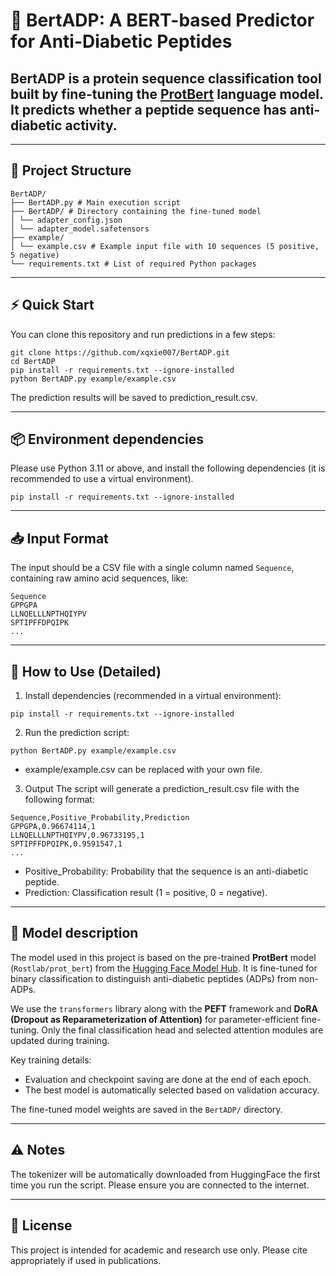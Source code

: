# 🧬 BertADP: A BERT-based Predictor for Anti-Diabetic Peptides
## **BertADP** is a protein sequence classification tool built by fine-tuning the [ProtBert](https://huggingface.co/Rostlab/prot_bert) language model. It predicts whether a peptide sequence has anti-diabetic activity.

---

## 📁 Project Structure
```
BertADP/ 
├── BertADP.py # Main execution script 
├── BertADP/ # Directory containing the fine-tuned model
│ └── adapter_config.json
│ └── adapter_model.safetensors
├── example/ 
│ └── example.csv # Example input file with 10 sequences (5 positive, 5 negative) 
└── requirements.txt # List of required Python packages
```

---

## ⚡ Quick Start
You can clone this repository and run predictions in a few steps:
```
git clone https://github.com/xqxie007/BertADP.git
cd BertADP
pip install -r requirements.txt --ignore-installed
python BertADP.py example/example.csv
```
The prediction results will be saved to prediction_result.csv.

---

## 📦 Environment dependencies  
Please use Python 3.11 or above, and install the following dependencies (it is recommended to use a virtual environment).
```
pip install -r requirements.txt --ignore-installed
```

---

## 📥 Input Format
The input should be a CSV file with a single column named `Sequence`, containing raw amino acid sequences, like:
```
Sequence
GPPGPA
LLNQELLLNPTHQIYPV
SPTIPFFDPQIPK
...
```

---

## 🚀 How to Use (Detailed)
1. Install dependencies (recommended in a virtual environment):
```
pip install -r requirements.txt --ignore-installed
```
2. Run the prediction script:
```
python BertADP.py example/example.csv
```
- example/example.csv can be replaced with your own file.
3. Output
The script will generate a prediction_result.csv file with the following format:
```
Sequence,Positive_Probability,Prediction
GPPGPA,0.96674114,1
LLNQELLLNPTHQIYPV,0.96733195,1
SPTIPFFDPQIPK,0.9591547,1
...
```
- Positive_Probability: Probability that the sequence is an anti-diabetic peptide.  
- Prediction: Classification result (1 = positive, 0 = negative).

---

## 🧠 Model description
The model used in this project is based on the pre-trained **ProtBert** model (`Rostlab/prot_bert`) from the [Hugging Face Model Hub](https://huggingface.co/Rostlab/prot_bert). It is fine-tuned for binary classification to distinguish anti-diabetic peptides (ADPs) from non-ADPs.  

We use the `transformers` library along with the **PEFT** framework and **DoRA (Dropout as Reparameterization of Attention)** for parameter-efficient fine-tuning. Only the final classification head and selected attention modules are updated during training.

Key training details:
- Evaluation and checkpoint saving are done at the end of each epoch.
- The best model is automatically selected based on validation accuracy.

The fine-tuned model weights are saved in the `BertADP/` directory.

---

## ⚠️ Notes
The tokenizer will be automatically downloaded from HuggingFace the first time you run the script. Please ensure you are connected to the internet.

---

## 📄 License
This project is intended for academic and research use only. Please cite appropriately if used in publications.
